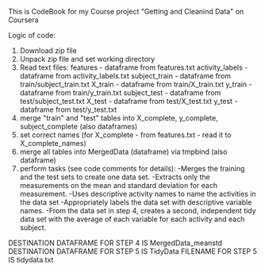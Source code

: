 
This is CodeBook for my Course project "Getting and Cleanind Data" on Coursera

Logic of code:
1. Download zip file
2. Unpack zip file and set working directory
3. Read text files:
features         - dataframe from features.txt
activity_labels  - dataframe from activity_labels.txt
subject_train    - dataframe from train/subject_train.txt
X_train          - dataframe from train/X_train.txt
y_train          - dataframe from train/y_train.txt
subject_test     - dataframe from test/subject_test.txt
X_test           - dataframe from test/X_test.txt
y_test           - dataframe from test/y_test.txt
4. merge "train" and "test" tables into X_complete, y_complete, subject_complete (also dataframes)
5. set correct names (for X_complete - from features.txt - read it to X_complete_names)
6. merge all tables into MergedData (dataframe) via tmpbind (also dataframe)
7. perform tasks (see code comments for details):
-Merges the training and the test sets to create one data set.
-Extracts only the measurements on the mean and standard deviation for each measurement. 
-Uses descriptive activity names to name the activities in the data set
-Appropriately labels the data set with descriptive variable names. 
-From the data set in step 4, creates a second, independent tidy data set with the average of each variable for each activity and each subject.

DESTINATION DATAFRAME FOR STEP 4 IS MergedData_meanstd
DESTINATION DATAFRAME FOR STEP 5 IS TidyData
FILENAME FOR STEP 5 IS tidydata.txt